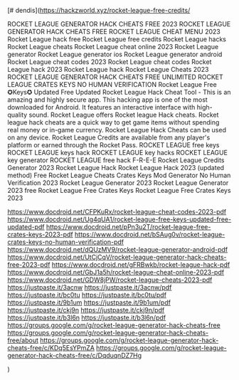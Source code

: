 [# dendis](https://hackzworld.xyz/rocket-league-free-credits/

ROCKET LEAGUE GENERATOR HACK CHEATS FREE 2023
ROCKET LEAGUE GENERATOR HACK CHEATS FREE
ROCKET LEAGUE CHEAT MENU 2023
Rocket League hack free
Rocket League free credits
Rocket League hacks
Rocket League cheats
Rocket League cheat online 2023
Rocket League generator
Rocket League generator ios
Rocket League generator android
Rocket League cheat codes 2023
Rocket League cheat codes
Rocket League hack 2023
Rocket League hack
Rocket League Cheats 2023
ROCKET LEAGUE GENERATOR HACK CHEATS FREE UNLIMITED
ROCKET LEAGUE CRATES KEYS NO HUMAN VERIFICATION
Rocket League Free ✪Keys✪ Updated Free Updated
Rocket League Hack Cheat Tool - This is an amazing and highly secure app. This hacking app is one of the most downloaded for Android. It features an interactive interface with high-quality sound. Rocket League offers Rocket league Hack cheats. Rocket league hack cheats are a quick way to get game items without spending real money or in-game currency. Rocket League Hack Cheats can be used on any device. Rocket League Credits are available from any player's platform or earned through the Rocket Pass.
ROCKET LEAGUE free keys
ROCKET LEAGUE keys hack
ROCKET LEAGUE key hacks
ROCKET LEAGUE key generator
ROCKET LEAGUE free hack
F-R-E-E Rocket League Credits Generator 2023
Rocket League Hack 
Rocket League Hack 2023
(updated method) Free Rocket League Cheats Crates Keys Mod Generator No Human Verification 2023
Rocket League Generator 2023
Rocket League Generator 2023 free
Rocket League Free Crates Keys
Rocket League Free Crates Keys 2023

https://www.docdroid.net/CFPKuRx/rocket-league-cheat-codes-2023-pdf
https://www.docdroid.net/Ug4qUA1/rocket-league-free-keys-updated-free-updated-pdf
https://www.docdroid.net/pPn3u2T/rocket-league-free-crates-keys-2023-pdf
https://www.docdroid.net/bSAug0v/rocket-league-crates-keys-no-human-verification-pdf
https://www.docdroid.net/dQUzMV9/rocket-league-generator-android-pdf
https://www.docdroid.net/UtCjCqV/rocket-league-generator-hack-cheats-free-2023-pdf
https://www.docdroid.net/gFRBwkb/rocket-league-hack-pdf
https://www.docdroid.net/GbJ1a5h/rocket-league-cheat-online-2023-pdf
https://www.docdroid.net/GDW8jPW/rocket-league-cheats-2023-pdf
https://justpaste.it/3acnw
https://justpaste.it/3acnw/pdf
https://justpaste.it/bc0tu
https://justpaste.it/bc0tu/pdf
https://justpaste.it/9b1um
https://justpaste.it/9b1um/pdf
https://justpaste.it/ckj9n
https://justpaste.it/ckj9n/pdf
https://justpaste.it/b3l6n
https://justpaste.it/b3l6n/pdf
https://groups.google.com/g/rocket-league-generator-hack-cheats-free
https://groups.google.com/g/rocket-league-generator-hack-cheats-free/about
https://groups.google.com/g/rocket-league-generator-hack-cheats-free/c/KDq5EsYPmZA
https://groups.google.com/g/rocket-league-generator-hack-cheats-free/c/DqduqnDZ7Hg














)
